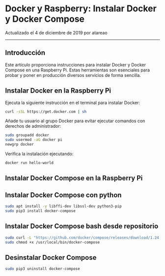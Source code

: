 # Docker y Raspberry: Instalar Docker y Docker Compose

Actualizado el 4 de diciembre de 2019 por atareao

---

## Introducción

Este artículo proporciona instrucciones para instalar Docker y Docker Compose en una Raspberry Pi. Estas herramientas son esenciales para probar y poner en producción diversos servicios de forma sencilla.

## Instalar Docker en la Raspberry Pi

Ejecuta la siguiente instrucción en el terminal para instalar Docker:

```bash
curl -sSL https://get.docker.com | sh
```

Añade tu usuario al grupo Docker para evitar ejecutar comandos con derechos de administrador:

```bash
sudo groupadd docker
sudo usermod -aG docker pi
newgrp docker
```

Verifica la instalación ejecutando:

```bash
docker run hello-world
```

## Instalar Docker Compose en la Raspberry Pi

## Instalar Docker Compose con python

```bash
sudo apt install -y libffi-dev libssl-dev python3-pip
sudo pip3 install docker-compose
```

## Instalar Docker Compose bash desde repositorio

```bash
sudo curl -L "https://github.com/docker/compose/releases/download/1.24.1/docker-compose-$(uname -s)-$(uname -m)" -o /usr/local/bin/docker-compose
sudo chmod +x /usr/local/bin/docker-compose
```

## Desinstalar Docker Compose

```bash
sudo pip3 uninstall docker-compose
```